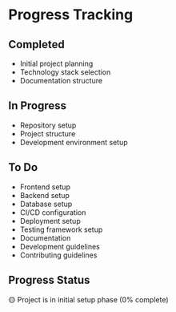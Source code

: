# Progress Tracking

## Completed

- Initial project planning
- Technology stack selection
- Documentation structure

## In Progress

- Repository setup
- Project structure
- Development environment setup

## To Do

- Frontend setup
- Backend setup
- Database setup
- CI/CD configuration
- Deployment setup
- Testing framework setup
- Documentation
- Development guidelines
- Contributing guidelines

## Progress Status

🟡 Project is in initial setup phase (0% complete)
